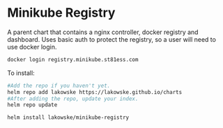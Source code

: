 # Minikube Registry

A parent chart that contains a nginx controller, docker registry and
dashboard.  Uses basic auth to protect the registry, so a user will
need to use docker login.

```bash
docker login registry.minikube.st81ess.com
```

To install:

```bash
#Add the repo if you haven't yet.
helm repo add lakowske https://lakowske.github.io/charts
#After adding the repo, update your index.
helm repo update

helm install lakowske/minikube-registry
```